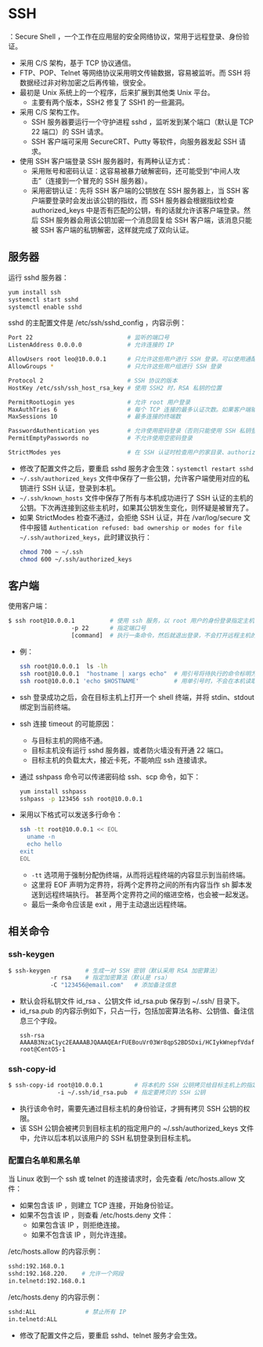# SSH

：Secure Shell ，一个工作在应用层的安全网络协议，常用于远程登录、身份验证。
- 采用 C/S 架构，基于 TCP 协议通信。
- FTP、POP、Telnet 等网络协议采用明文传输数据，容易被监听。而 SSH 将数据经过非对称加密之后再传输，很安全。
- 最初是 Unix 系统上的一个程序，后来扩展到其他类 Unix 平台。
  - 主要有两个版本，SSH2 修复了 SSH1 的一些漏洞。
- 采用 C/S 架构工作。
  - SSH 服务器要运行一个守护进程 sshd ，监听发到某个端口（默认是 TCP 22 端口）的 SSH 请求。
  - SSH 客户端可采用 SecureCRT、Putty 等软件，向服务器发起 SSH 请求。
- 使用 SSH 客户端登录 SSH 服务器时，有两种认证方式：
  - 采用账号和密码认证：这容易被暴力破解密码，还可能受到“中间人攻击”（连接到一个冒充的 SSH 服务器）。
  - 采用密钥认证：先将 SSH 客户端的公钥放在 SSH 服务器上，当 SSH 客户端要登录时会发出该公钥的指纹，而 SSH 服务器会根据指纹检查 authorized_keys 中是否有匹配的公钥，有的话就允许该客户端登录。然后 SSH 服务器会用该公钥加密一个消息回复给 SSH 客户端，该消息只能被 SSH 客户端的私钥解密，这样就完成了双向认证。

## 服务器

运行 sshd 服务器：
```sh
yum install ssh
systemctl start sshd
systemctl enable sshd
```

sshd 的主配置文件是 /etc/ssh/sshd_config ，内容示例：
```sh
Port 22                           # 监听的端口号
ListenAddress 0.0.0.0             # 允许连接的 IP

AllowUsers root leo@10.0.0.1      # 只允许这些用户进行 SSH 登录。可以使用通配符 * 和 ? ，可以指定用户的 IP ，可以指定多个用户（用空格分隔）
AllowGroups *                     # 只允许这些用户组进行 SSH 登录

Protocol 2                        # SSH 协议的版本
HostKey /etc/ssh/ssh_host_rsa_key # 使用 SSH2 时，RSA 私钥的位置

PermitRootLogin yes               # 允许 root 用户登录
MaxAuthTries 6                    # 每个 TCP 连接的最多认证次数。如果客户端输错密码的次数达到该值的一半，则断开连接
MaxSessions 10                    # 最多连接的终端数

PasswordAuthentication yes        # 允许使用密码登录（否则只能使用 SSH 私钥登录）
PermitEmptyPasswords no           # 不允许使用空密码登录

StrictModes yes                   # 在 SSH 认证时检查用户的家目录、authorized_keys 等文件是否只被用户拥有写权限
```
- 修改了配置文件之后，要重启 sshd 服务才会生效：`systemctl restart sshd`
- `~/.ssh/authorized_keys` 文件中保存了一些公钥，允许客户端使用对应的私钥进行 SSH 认证，登录到本机。
- `~/.ssh/known_hosts` 文件中保存了所有与本机成功进行了 SSH 认证的主机的公钥。下次再连接到这些主机时，如果其公钥发生变化，则怀疑是被冒充了。
- 如果 StrictModes 检查不通过，会拒绝 SSH 认证，并在 /var/log/secure 文件中报错 `Authentication refused: bad ownership or modes for file ~/.ssh/authorized_keys`，此时建议执行：
  ```sh
  chmod 700 ~ ~/.ssh
  chmod 600 ~/.ssh/authorized_keys
  ```

## 客户端

使用客户端：
```sh
$ ssh root@10.0.0.1          # 使用 ssh 服务，以 root 用户的身份登录指定主机
                  -p 22      # 指定端口号
                  [command]  # 执行一条命令，然后就退出登录，不会打开远程主机的 shell
```
- 例：
  ```sh
  ssh root@10.0.0.1  ls -lh
  ssh root@10.0.0.1  "hostname | xargs echo"  # 用引号将待执行的命令标明为一个字符串，以免被特殊字符截断
  ssh root@10.0.0.1 'echo $HOSTNAME'          # 用单引号时，不会在本机读取变量的值，而是直接先将命令发送到远端去执行
  ```
- ssh 登录成功之后，会在目标主机上打开一个 shell 终端，并将 stdin、stdout 绑定到当前终端。
- ssh 连接 timeout 的可能原因：
  - 与目标主机的网络不通。
  - 目标主机没有运行 sshd 服务器，或者防火墙没有开通 22 端口。
  - 目标主机的负载太大，接近卡死，不能响应 ssh 连接请求。

- 通过 sshpass 命令可以传递密码给 ssh、scp 命令，如下：
  ```sh
  yum install sshpass
  sshpass -p 123456 ssh root@10.0.0.1
  ```

- 采用以下格式可以发送多行命令：
  ```sh
  ssh -tt root@10.0.0.1 << EOL
    uname -n
    echo hello
  exit
  EOL
  ```
  - `-tt` 选项用于强制分配伪终端，从而将远程终端的内容显示到当前终端。
  - 这里将 EOF 声明为定界符，将两个定界符之间的所有内容当作 sh 脚本发送到远程终端执行。
    甚至两个定界符之间的缩进空格，也会被一起发送。
  - 最后一条命令应该是 exit ，用于主动退出远程终端。

## 相关命令

### ssh-keygen

```sh
$ ssh-keygen          # 生成一对 SSH 密钥（默认采用 RSA 加密算法）
            -r rsa    # 指定加密算法（默认是 rsa）
            -C "123456@email.com"   # 添加备注信息
```
- 默认会将私钥文件 id_rsa 、公钥文件 id_rsa.pub 保存到 ~/.ssh/ 目录下。
- id_rsa.pub 的内容示例如下，只占一行，包括加密算法名称、公钥值、备注信息三个字段。
  ```
  ssh-rsa AAAAB3NzaC1yc2EAAAABJQAAAQEArFUEBouVr03Wr8qpS2BDSDxi/HCIykWnepfVdafRHoAVcp/YxjiuszjKMRiNXY78yg4P5j9NB1+r0M9OrKkg0yspluWQDLX06EWr3l48+tVHLaCCF+JNJQIuFILvbu+/paKnM3pnCw3WROmJL/o/E75bLNowT5NSIEU2nDbJCvNIslD/VnhdXAoLyqio28McOp2Wie0fJ2x8s1vbLsjdURsr3AUO+KlAoVOgg5Ok7/RZ0ywcWE78IWkIluBQV7I0K5wia2TM+X0I3KvaX1xj5zp18+1X9UeQOEDU10mCZN+mig3Z1qJov1MPS19bMN4BhS5HXDTihW1yW+oRYptG0Q== root@CentOS-1
  ```

### ssh-copy-id

```sh
$ ssh-copy-id root@10.0.0.1         # 将本机的 SSH 公钥拷贝给目标主机上的指定用户
              -i ~/.ssh/id_rsa.pub  # 指定要拷贝的 SSH 公钥
``` 
- 执行该命令时，需要先通过目标主机的身份验证，才拥有拷贝 SSH 公钥的权限。
- 该 SSH 公钥会被拷贝到目标主机的指定用户的 ~/.ssh/authorized_keys 文件中，允许以后本机以该用户的 SSH 私钥登录到目标主机。

### 配置白名单和黑名单

当 Linux 收到一个 ssh 或 telnet 的连接请求时，会先查看 /etc/hosts.allow 文件：
- 如果包含该 IP ，则建立 TCP 连接，开始身份验证。
- 如果不包含该 IP ，则查看 /etc/hosts.deny 文件：
  - 如果包含该 IP ，则拒绝连接。
  - 如果不包含该 IP ，则允许连接。

/etc/hosts.allow 的内容示例：
```sh
sshd:192.168.0.1
sshd:192.168.220.    # 允许一个网段
in.telnetd:192.168.0.1
```

/etc/hosts.deny 的内容示例：
```sh
sshd:ALL              # 禁止所有 IP
in.telnetd:ALL
```
- 修改了配置文件之后，要重启 sshd、telnet 服务才会生效。
